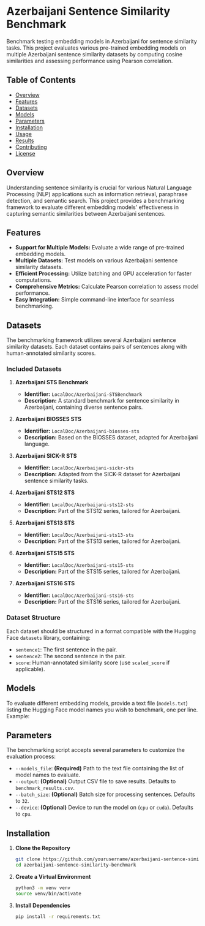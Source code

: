 # Azerbaijani Sentence Similarity Benchmark

Benchmark testing embedding models in Azerbaijani for sentence similarity tasks. This project evaluates various pre-trained embedding models on multiple Azerbaijani sentence similarity datasets by computing cosine similarities and assessing performance using Pearson correlation.

## Table of Contents

- [Overview](#overview)
- [Features](#features)
- [Datasets](#datasets)
- [Models](#models)
- [Parameters](#parameters)
- [Installation](#installation)
- [Usage](#usage)
- [Results](#results)
- [Contributing](#contributing)
- [License](#license)

## Overview

Understanding sentence similarity is crucial for various Natural Language Processing (NLP) applications such as information retrieval, paraphrase detection, and semantic search. This project provides a benchmarking framework to evaluate different embedding models' effectiveness in capturing semantic similarities between Azerbaijani sentences.

## Features

- **Support for Multiple Models:** Evaluate a wide range of pre-trained embedding models.
- **Multiple Datasets:** Test models on various Azerbaijani sentence similarity datasets.
- **Efficient Processing:** Utilize batching and GPU acceleration for faster computations.
- **Comprehensive Metrics:** Calculate Pearson correlation to assess model performance.
- **Easy Integration:** Simple command-line interface for seamless benchmarking.

## Datasets

The benchmarking framework utilizes several Azerbaijani sentence similarity datasets. Each dataset contains pairs of sentences along with human-annotated similarity scores.

### Included Datasets

1. **Azerbaijani STS Benchmark**
   - **Identifier:** `LocalDoc/Azerbaijani-STSBenchmark`
   - **Description:** A standard benchmark for sentence similarity in Azerbaijani, containing diverse sentence pairs.

2. **Azerbaijani BIOSSES STS**
   - **Identifier:** `LocalDoc/Azerbaijani-biosses-sts`
   - **Description:** Based on the BIOSSES dataset, adapted for Azerbaijani language.

3. **Azerbaijani SICK-R STS**
   - **Identifier:** `LocalDoc/Azerbaijani-sickr-sts`
   - **Description:** Adapted from the SICK-R dataset for Azerbaijani sentence similarity tasks.

4. **Azerbaijani STS12 STS**
   - **Identifier:** `LocalDoc/Azerbaijani-sts12-sts`
   - **Description:** Part of the STS12 series, tailored for Azerbaijani.

5. **Azerbaijani STS13 STS**
   - **Identifier:** `LocalDoc/Azerbaijani-sts13-sts`
   - **Description:** Part of the STS13 series, tailored for Azerbaijani.

6. **Azerbaijani STS15 STS**
   - **Identifier:** `LocalDoc/Azerbaijani-sts15-sts`
   - **Description:** Part of the STS15 series, tailored for Azerbaijani.

7. **Azerbaijani STS16 STS**
   - **Identifier:** `LocalDoc/Azerbaijani-sts16-sts`
   - **Description:** Part of the STS16 series, tailored for Azerbaijani.

### Dataset Structure

Each dataset should be structured in a format compatible with the Hugging Face `datasets` library, containing:

- `sentence1`: The first sentence in the pair.
- `sentence2`: The second sentence in the pair.
- `score`: Human-annotated similarity score (use `scaled_score` if applicable).

## Models

To evaluate different embedding models, provide a text file (`models.txt`) listing the Hugging Face model names you wish to benchmark, one per line. Example:


## Parameters

The benchmarking script accepts several parameters to customize the evaluation process:

- `--models_file`: **(Required)** Path to the text file containing the list of model names to evaluate.
- `--output`: **(Optional)** Output CSV file to save results. Defaults to `benchmark_results.csv`.
- `--batch_size`: **(Optional)** Batch size for processing sentences. Defaults to `32`.
- `--device`: **(Optional)** Device to run the model on (`cpu` or `cuda`). Defaults to `cpu`.

## Installation

1. **Clone the Repository**

   ```bash
   git clone https://github.com/yourusername/azerbaijani-sentence-similarity-benchmark.git
   cd azerbaijani-sentence-similarity-benchmark
   ```

2. **Create a Virtual Environment**

   ```bash
   python3 -m venv venv
   source venv/bin/activate
   ```

4. **Install Dependencies**
   
   ```bash
   pip install -r requirements.txt
   ```
